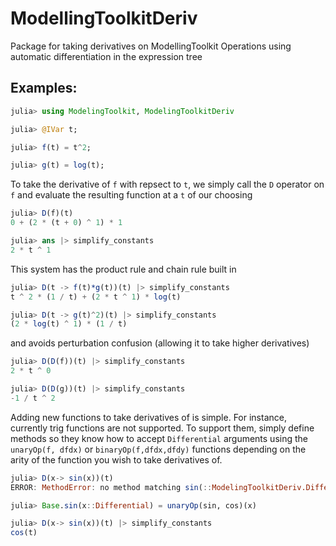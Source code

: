 # ModellingToolkitDeriv
Package for taking derivatives on ModellingToolkit Operations using automatic differentiation in the expression tree

## Examples:
```julia
julia> using ModelingToolkit, ModelingToolkitDeriv

julia> @IVar t; 

julia> f(t) = t^2;

julia> g(t) = log(t);
```
To take the derivative of `f` with repsect to `t`, we simply call the `D` operator on `f` and evaluate the resulting function at a `t` of our choosing
```julia
julia> D(f)(t)
0 + (2 * (t + 0) ^ 1) * 1

julia> ans |> simplify_constants
2 * t ^ 1
```
This system has the product rule and chain rule built in

```julia
julia> D(t -> f(t)*g(t))(t) |> simplify_constants
t ^ 2 * (1 / t) + (2 * t ^ 1) * log(t)

julia> D(t -> g(t)^2)(t) |> simplify_constants
(2 * log(t) ^ 1) * (1 / t)
```

and avoids perturbation confusion (allowing it to take higher derivatives)
```julia
julia> D(D(f))(t) |> simplify_constants
2 * t ^ 0

julia> D(D(g))(t) |> simplify_constants
-1 / t ^ 2
```

Adding new functions to take derivatives of is simple. For instance, currently trig functions are not supported. To support them, simply define methods so they know how to accept `Differential` arguments using the `unaryOp(f, dfdx)` or `binaryOp(f,dfdx,dfdy)` functions depending on the arity of the function you wish to take derivatives of.

```julia
julia> D(x-> sin(x))(t)
ERROR: MethodError: no method matching sin(::ModelingToolkitDeriv.Differential)

julia> Base.sin(x::Differential) = unaryOp(sin, cos)(x)

julia> D(x-> sin(x))(t) |> simplify_constants
cos(t)
```



